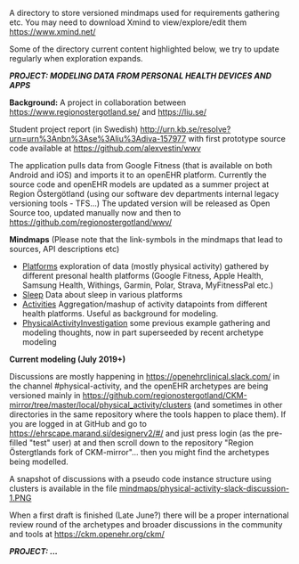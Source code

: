 A directory to store versioned mindmaps used for requirements gathering etc. You may need to download Xmind to view/explore/edit them https://www.xmind.net/

Some of the directory current content highlighted below, we try to update regularly when exploration expands.

___PROJECT: MODELING DATA FROM PERSONAL HEALTH DEVICES AND APPS___

__Background:__
A project in collaboration between https://www.regionostergotland.se/ and https://liu.se/ 

Student project report (in Swedish) http://urn.kb.se/resolve?urn=urn%3Anbn%3Ase%3Aliu%3Adiva-157977 with first prototype source code available at https://github.com/alexvestin/wwv

The application pulls data from Google Fitness (that is available on both Android and iOS) and imports it to an openEHR platform. Currently the source code and openEHR models are updated as a summer project at Region Östergötland (using our software dev departments internal legacy versioning tools - TFS...) The updated version will be released as Open Source too, updated manually now and then to https://github.com/regionostergotland/wwv/

__Mindmaps__ (Please note that the link-symbols in the mindmaps that lead to sources, API descriptions etc)
 * [Platforms](https://github.com/regionostergotland/openehr_definitions/blob/master/mindmaps/platforms.xmind) exploration of data (mostly physical activity) gathered by different presonal health platforms (Google Fitness, Apple Health, Samsung Health, Withings, Garmin, Polar, Strava, MyFitnessPal etc.)
  * [Sleep](https://github.com/regionostergotland/openehr_definitions/blob/master/mindmaps/sleep.xmind) Data about sleep in various platforms
 * [Activities](https://github.com/regionostergotland/openehr_definitions/blob/master/mindmaps/activities.xmind) Aggregation/mashup of activity datapoints from different health platforms. Useful as background for modeling.
 * [PhysicalActivityInvestigation](https://github.com/regionostergotland/openehr_definitions/blob/master/mindmaps/PhysicalActivityInvestigation.xmind) some previous example gathering and modeling thoughts, now in part superseeded by recent archetype modeling

__Current modeling (July 2019+)__

Discussions are mostly happening in https://openehrclinical.slack.com/ in the channel #physical-activity, and the openEHR archetypes are being versioned mainly in https://github.com/regionostergotland/CKM-mirror/tree/master/local/physical_activity/clusters (and sometimes in other directories in the same repository where the tools happen to place them). If you are logged in at GitHub and go to https://ehrscape.marand.si/designerv2/#/ and just press login (as the pre-filled "test" user) at and then scroll down to the repository "Region Östergtlands fork of CKM-mirror"... then you might find the archetypes being modelled.

A snapshot of discussions with a pseudo code instance structure using clusters is available in the file [mindmaps/physical-activity-slack-discussion-1.PNG](https://raw.githubusercontent.com/regionostergotland/openehr_definitions/master/mindmaps/physical-activity-slack-discussion-1.PNG)

When a first draft is finished (Late June?) there will be a proper international review round of the archetypes and broader discussions in the community and tools at https://ckm.openehr.org/ckm/

___PROJECT: ...___
